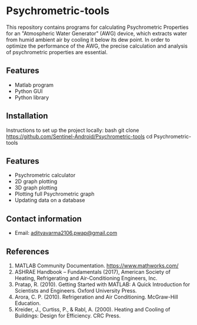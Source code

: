 # Psychrometric-tools

This repository contains programs for calculating Psychrometric Properties for an "Atmospheric Water Generator" (AWG) device, which extracts water from humid ambient air by cooling it below its dew point. In order to optimize the performance of the AWG, the precise calculation and analysis of psychrometric properties are essential.

## Features

- Matlab program
- Python GUI
- Python library

## Installation

Instructions to set up the project locally:
bash
git clone https://github.com/Sentinel-Android/Psychrometric-tools
cd Psychrometric-tools

## Features

- Psychrometric calculator
- 2D graph plotting
- 3D graph plotting
- Plotting full Psychrometric graph
- Updating data on a database

## Contact information

- Email: adityavarma2106.pwap@gmail.com

## References

1.	MATLAB Community Documentation. https://www.mathworks.com/
2.	ASHRAE Handbook – Fundamentals (2017), American Society of Heating, Refrigerating and Air-Conditioning Engineers, Inc.
3.	Pratap, R. (2010). Getting Started with MATLAB: A Quick Introduction for Scientists and Engineers. Oxford University Press.
4.	Arora, C. P. (2010). Refrigeration and Air Conditioning. McGraw-Hill Education.
5.	Kreider, J., Curtiss, P., & Rabl, A. (2000). Heating and Cooling of Buildings: Design for Efficiency. CRC Press.
